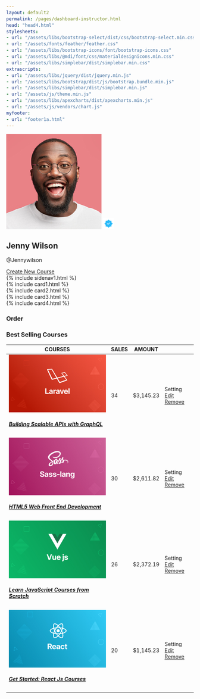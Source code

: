 ```yaml
---
layout: default2
permalink: /pages/dashboard-instructor.html
head: "head4.html"
stylesheets:
- url: "/assets/libs/bootstrap-select/dist/css/bootstrap-select.min.css"
- url: "/assets/fonts/feather/feather.css"
- url: "/assets/libs/bootstrap-icons/font/bootstrap-icons.css"
- url: "/assets/libs/@mdi/font/css/materialdesignicons.min.css"
- url: "/assets/libs/simplebar/dist/simplebar.min.css"
extrascripts:
- url: "/assets/libs/jquery/dist/jquery.min.js"
- url: "/assets/libs/bootstrap/dist/js/bootstrap.bundle.min.js"
- url: "/assets/libs/simplebar/dist/simplebar.min.js"
- url: "/assets/js/theme.min.js"
- url: "/assets/libs/apexcharts/dist/apexcharts.min.js"
- url: "/assets/js/vendors/chart.js"
myfooter:
- url: "footer1a.html"
---
```

<section class="pt-5 pb-5">
<div class="container">
<!-- User info -->
<div class="row align-items-center">
<div class="col-xl-12 col-lg-12 col-md-12 col-12">
<!-- Bg -->
<div class="pt-16 rounded-top" style="
background: url(/assets/images/background/profile-bg.jpg) no-repeat;
background-size: cover;
"></div>
<div class="card px-4 pt-2 pb-4 shadow-sm rounded-top-0 rounded-bottom-0 rounded-bottom-md-2 ">
<div class="d-flex align-items-end justify-content-between  ">
<div class="d-flex align-items-center">
<div
class="me-2 position-relative d-flex justify-content-end align-items-end mt-n5">
<img src="/assets/images/avatar/avatar-1.jpg"
class="avatar-xl rounded-circle border border-4 border-white position-relative"
alt="avatar">
<a href="#" class="position-absolute top-0 end-0" data-bs-toggle="tooltip"
data-placement="top" title="Verified">
<img src="/assets/images/svg/checked-mark.svg" alt="checked" height="30"
width="30">
</a>
</div>
<div class="lh-1">
<h2 class="mb-0">Jenny Wilson</h2>
<p class="mb-0 d-block">@Jennywilson</p>
</div>
</div>
<div>
<a href="add-course.html" class="btn btn-primary d-none d-md-block">Create New
Course</a>
</div>
</div>
</div>
</div>
</div>

<!-- Content -->

<div class="row mt-0 mt-md-4">
<div class="col-lg-3 col-md-4 col-12">
<!-- User profile -->
{% include sidenav1.html %}
</div>
<div class="col-lg-9 col-md-8 col-12">
<div class="row">
<div class="col-lg-4 col-md-12 col-12">
<!-- Card -->
{% include card1.html %}
</div>

<div class="col-lg-4 col-md-12 col-12">
<!-- Card -->
{% include card2.html %}
</div>
<div class="col-lg-4 col-md-12 col-12">
<!-- Card -->
{% include card3.html %}
</div>
<!-- Card -->
{% include card4.html %}
<!-- Card -->
<div class="card mb-4">
<!-- Card header -->
<div class="card-header">
<h3 class="h4 mb-0">Order</h3>
</div>
<!-- Card body -->
<div class="card-body">
<div id="orderColumn" class="apex-charts"></div>
</div>
</div>
<div class="card mb-4">
<!-- Card header -->
<div class="card-header">
<h3 class="h4 mb-0">Best Selling Courses</h3>
</div>
<!-- Table -->
<div class="table-responsive">
<table class="table mb-0 table-hover table-centered text-nowrap">
<!-- Table Head -->
<thead class="table-light">
<tr>
<th scope="col">COURSES</th>
<th scope="col">SALES</th>
<th scope="col">AMOUNT</th>
<th scope="col"></th>
</tr>
</thead>
<!-- Table Body -->
<tbody>
<tr>
<td>
<a href="#">
<div class="d-flex align-items-center">
<img src="/assets/images/course/course-laravel.jpg" alt="course"
class="rounded img-4by3-lg">
<h5 class="ms-3 text-primary-hover mb-0">
Building Scalable APIs with GraphQL
</h5>
</div>
</a>
</td>
<td>34</td>
<td>$3,145.23</td>
<td>
<span class="dropdown dropstart">
<a class="btn-icon btn btn-ghost btn-sm rounded-circle" href="#"
role="button" id="courseDropdown1" data-bs-toggle="dropdown"
data-bs-offset="-20,20" aria-expanded="false">
<i class="fe fe-more-vertical"></i>
</a>
<span class="dropdown-menu" aria-labelledby="courseDropdown1">
<span class="dropdown-header">Setting </span>
<a class="dropdown-item" href="#"><i
class="fe fe-edit dropdown-item-icon"></i>Edit</a>
<a class="dropdown-item" href="#"><i
class="fe fe-trash dropdown-item-icon"></i>Remove</a>
</span>
</span>
</td>
</tr>
<tr>
<td>
<a href="#">
<div class="d-flex align-items-center">
<img src="/assets/images/course/course-sass.jpg" alt="course"
class="rounded img-4by3-lg">
<h5 class="ms-3 text-primary-hover mb-0">
HTML5 Web Front End Development
</h5>
</div>
</a>
</td>
<td>30</td>
<td>$2,611.82</td>
<td>
<span class="dropdown dropstart">
<a class="btn-icon btn btn-ghost btn-sm rounded-circle" href="#"
role="button" id="courseDropdown2" data-bs-toggle="dropdown"
data-bs-offset="-20,20" aria-expanded="false">
<i class="fe fe-more-vertical"></i>
</a>
<span class="dropdown-menu" aria-labelledby="courseDropdown2">
<span class="dropdown-header">Setting </span>
<a class="dropdown-item" href="#"><i
class="fe fe-edit dropdown-item-icon"></i>Edit</a>
<a class="dropdown-item" href="#"><i
class="fe fe-trash dropdown-item-icon"></i>Remove</a>
</span>
</span>
</td>
</tr>
<tr>
<td>
<a href="#">
<div class="d-flex align-items-center">
<img src="/assets/images/course/course-vue.jpg" alt="course"
class="rounded img-4by3-lg">
<h5 class="ms-3 text-primary-hover mb-0">
Learn JavaScript Courses from Scratch
</h5>
</div>
</a>
</td>
<td>26</td>
<td>$2,372.19</td>
<td>
<span class="dropdown dropstart">
<a class="btn-icon btn btn-ghost btn-sm rounded-circle" href="#"
role="button" id="courseDropdown3" data-bs-toggle="dropdown"
data-bs-offset="-20,20" aria-expanded="false">
<i class="fe fe-more-vertical"></i>
</a>
<span class="dropdown-menu" aria-labelledby="courseDropdown3">
<span class="dropdown-header">Setting </span>
<a class="dropdown-item" href="#"><i
class="fe fe-edit dropdown-item-icon"></i>Edit</a>
<a class="dropdown-item" href="#"><i
class="fe fe-trash dropdown-item-icon"></i>Remove</a>
</span>
</span>
</td>
</tr>
<tr>
<td>
<a href="#">
<div class="d-flex align-items-center">
<img src="/assets/images/course/course-react.jpg" alt="course"
class="rounded img-4by3-lg">
<h5 class="ms-3 text-primary-hover mb-0">
Get Started: React Js Courses
</h5>
</div>
</a>
</td>
<td>20</td>
<td>$1,145.23</td>
<td>
<span class="dropdown dropstart">
<a class="btn-icon btn btn-ghost btn-sm rounded-circle" href="#"
role="button" id="courseDropdown4" data-bs-toggle="dropdown"
data-bs-offset="-20,20" aria-expanded="false">
<i class="fe fe-more-vertical"></i>
</a>
<span class="dropdown-menu" aria-labelledby="courseDropdown4">
<span class="dropdown-header">Setting </span>
<a class="dropdown-item" href="#"><i
class="fe fe-edit dropdown-item-icon"></i>Edit</a>
<a class="dropdown-item" href="#"><i
class="fe fe-trash dropdown-item-icon"></i>Remove</a>
</span>
</span>
</td>
</tr>
</tbody>
</table>
</div>
</div>
</div>
</div>
</div>
</section>
